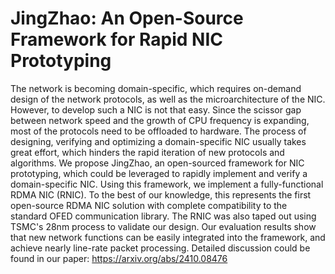 # JingZhao: An Open-Source Framework for Rapid NIC Prototyping

The network is becoming domain-specific, which requires on-demand design of the network protocols, as well as the
microarchitecture of the NIC. However, to develop such a NIC is not that easy. Since the scissor gap between network
speed and the growth of CPU frequency is expanding, most of the protocols need to be offloaded to hardware. The process
of designing, verifying and optimizing a domain-specific NIC usually takes great effort, which hinders the rapid iteration
of new protocols and algorithms.
We propose JingZhao, an open-sourced framework for NIC prototyping, which could be leveraged to
rapidly implement and verify a domain-specific NIC. Using this framework, we implement a fully-functional RDMA NIC
(RNIC). To the best of our knowledge, this represents the first open-source RDMA NIC solution with complete
compatibility to the standard OFED communication library. The RNIC was also taped out using TSMC's 28nm process to
validate our design. Our evaluation results show that new network functions can be easily integrated into the framework,
and achieve nearly line-rate packet processing.
Detailed discussion could be found in our paper:
https://arxiv.org/abs/2410.08476
